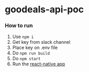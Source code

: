 # goodeals-api-poc

### How to run
1. Use `npm i`
2. Get key from slack channel
3. Place key on .env file
4. Do `npm run build`
5. Do `npm start`
6. Run the [react-native app](https://github.com/murt0021/goodeals-rn-poc)

